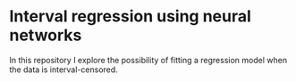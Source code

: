 # Interval regression using neural networks
In this repository I explore the possibility of fitting a regression model when the data is interval-censored.
